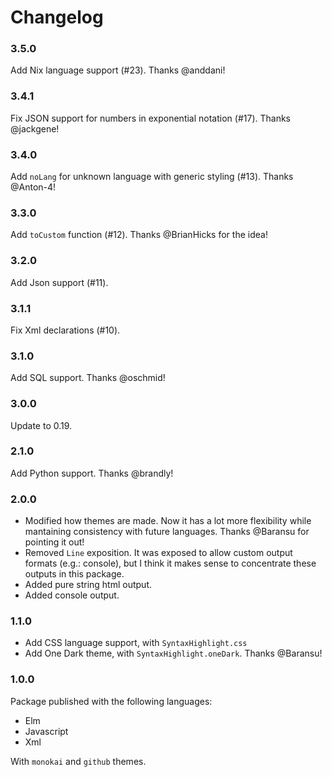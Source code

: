 # Changelog

### 3.5.0

Add Nix language support (#23). Thanks @anddani!

### 3.4.1

Fix JSON support for numbers in exponential notation (#17). Thanks @jackgene!

### 3.4.0

Add `noLang` for unknown language with generic styling (#13). Thanks @Anton-4!

### 3.3.0

Add `toCustom` function (#12). Thanks @BrianHicks for the idea!

### 3.2.0

Add Json support (#11).

### 3.1.1

Fix Xml declarations (#10).

### 3.1.0

Add SQL support. Thanks @oschmid!

### 3.0.0

Update to 0.19.

### 2.1.0

Add Python support. Thanks @brandly!

### 2.0.0

- Modified how themes are made. Now it has a lot more flexibility
  while mantaining consistency with future languages. Thanks @Baransu
  for pointing it out!
- Removed `Line` exposition. It was exposed to allow custom output
  formats (e.g.: console), but I think it makes sense to concentrate
  these outputs in this package.
- Added pure string html output.
- Added console output.

### 1.1.0

- Add CSS language support, with `SyntaxHighlight.css`
- Add One Dark theme, with `SyntaxHighlight.oneDark`. Thanks @Baransu!

### 1.0.0

Package published with the following languages:

- Elm
- Javascript
- Xml

With `monokai` and `github` themes.
